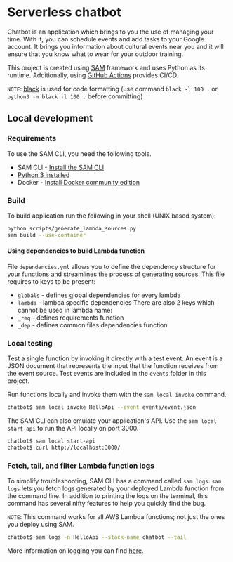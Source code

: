 # Serverless chatbot

Chatbot is an application which brings to you the use of managing your time. With it, you can schedule events and add tasks to your Google account. It brings you information about cultural events near you and it will ensure that you know what to wear for your outdoor training.

This project is created using [SAM](https://aws.amazon.com/serverless/sam/) framework and uses Python as its runtime. Additionally, using [GitHub Actions](https://github.com/gg-mike/chatbot/actions) provides CI/CD.

`NOTE`: [black](https://github.com/psf/black) is used for code formatting (use command `black -l 100 .` or `python3 -m black -l 100 .` before committing)

## Local development

### Requirements

To use the SAM CLI, you need the following tools.

* SAM CLI - [Install the SAM CLI](https://docs.aws.amazon.com/serverless-application-model/latest/developerguide/serverless-sam-cli-install.html)
* [Python 3 installed](https://www.python.org/downloads/)
* Docker - [Install Docker community edition](https://hub.docker.com/search/?type=edition&offering=community)

### Build

To build application run the following in your shell (UNIX based system):

```bash
python scripts/generate_lambda_sources.py
sam build --use-container
```

#### Using dependencies to build Lambda function
File `dependencies.yml` allows you to define the dependency structure for your functions and streamlines the process of generating sources. This file requires to keys to be present:
 - `globals` - defines global dependencies for every lambda
 - `lambda` - lambda specific dependencies
There are also 2 keys which cannot be used in lambda name:
 - `_req` - defines requirements function
 - `_dep` - defines common files dependencies function

### Local testing

Test a single function by invoking it directly with a test event. An event is a JSON document that represents the input that the function receives from the event source. Test events are included in the `events` folder in this project.

Run functions locally and invoke them with the `sam local invoke` command.

```bash
chatbot$ sam local invoke HelloApi --event events/event.json
```

The SAM CLI can also emulate your application's API. Use the `sam local start-api` to run the API locally on port 3000.

```bash
chatbot$ sam local start-api
chatbot$ curl http://localhost:3000/
```

### Fetch, tail, and filter Lambda function logs

To simplify troubleshooting, SAM CLI has a command called `sam logs`. `sam logs` lets you fetch logs generated by your deployed Lambda function from the command line. In addition to printing the logs on the terminal, this command has several nifty features to help you quickly find the bug.

`NOTE`: This command works for all AWS Lambda functions; not just the ones you deploy using SAM.

```bash
chatbot$ sam logs -n HelloApi --stack-name chatbot --tail
```

More information on logging you can find [here](https://docs.aws.amazon.com/serverless-application-model/latest/developerguide/serverless-sam-cli-logging.html).
